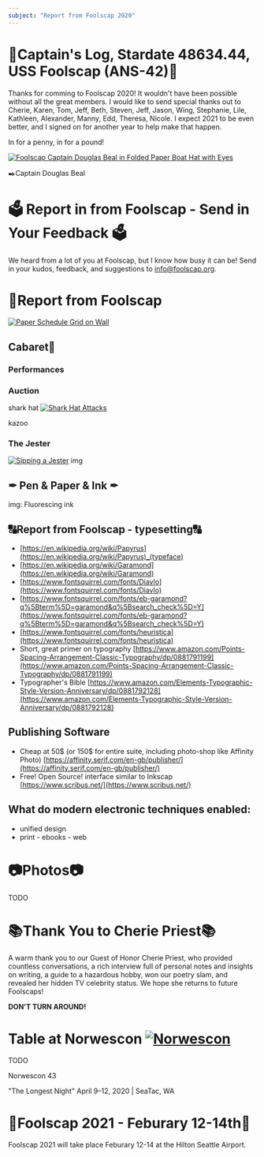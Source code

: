 ```yaml
---
subject: "Report from Foolscap 2020"
---
```


# 🚀Captain's Log, Stardate 48634.44, USS Foolscap (ANS-42)🚀
Thanks for comming to Foolscap 2020!  It wouldn't have been possible without all the great members.  I would like to send special thanks out to Cherie, Karen, Tom, Jeff, Beth, Steven, Jeff, Jason, Wing, Stephanie, Lile, Kathleen, Alexander, Manny, Edd, Theresa, Nicole.  I expect 2021 to be even better, and I signed on for another year to help make that happen.

In for a penny, in for a pound!

[![Foolscap Captain Douglas Beal in Folded Paper Boat Hat with Eyes](https://mcusercontent.com/b53b9cb1a532a60b0f4675146/images/177193a0-370a-4d18-8f73-894422f23079.jpg "Captain")](https://www.foolscap.org/content/images/2020/02/Foolscap-Captain-Doug-with-Hat.jpg)

✒️Captain Douglas Beal

# 🗳 Report in from Foolscap - Send in Your Feedback 🗳
We heard from a lot of you at Foolscap, but I know how busy it can be! Send in your kudos, feedback, and suggestions to info@foolscap.org.


# 🥳Report from Foolscap
[![Paper Schedule Grid on Wall](https://mcusercontent.com/b53b9cb1a532a60b0f4675146/images/177f9a26-cd51-431c-b627-3f0148428708.jpg "Schedule")](https://www.foolscap.org/content/images/2020/02/f2020-wall-schedule_2000px.jpg)

## Cabaret🥳

### Performances

### Auction

shark hat
[![Shark Hat Attacks](https://mcusercontent.com/b53b9cb1a532a60b0f4675146/images/2c4cf15e-a639-4e63-80ed-e2730b464100.jpg "Shark Hat")](https://www.foolscap.org/content/images/2020/02/IMG_4736-shark-hat-attacks_2000px.jpg)

kazoo

### The Jester
 
[![Sipping a Jester](https://mcusercontent.com/b53b9cb1a532a60b0f4675146/images/d0a1eff1-0516-46b6-9550-966d8b2118c6.jpg)](https://www.foolscap.org/content/images/2020/02/IMG_4691-sipping-jester_2000px.jpg)
img

## ✒ Pen & Paper & Ink ✒

img: Fluorescing ink

## 🔠Report from Foolscap - typesetting🔠
- [https://en.wikipedia.org/wiki/Papyrus](https://en.wikipedia.org/wiki/Papyrus)_(typeface)
- [https://en.wikipedia.org/wiki/Garamond](https://en.wikipedia.org/wiki/Garamond)
- [https://www.fontsquirrel.com/fonts/Diavlo](https://www.fontsquirrel.com/fonts/Diavlo)
- [https://www.fontsquirrel.com/fonts/eb-garamond?q%5Bterm%5D=garamond&q%5Bsearch_check%5D=Y](https://www.fontsquirrel.com/fonts/eb-garamond?q%5Bterm%5D=garamond&q%5Bsearch_check%5D=Y)
- [https://www.fontsquirrel.com/fonts/heuristica](https://www.fontsquirrel.com/fonts/heuristica)
- Short, great primer on typography [https://www.amazon.com/Points-Spacing-Arrangement-Classic-Typography/dp/0881791199](https://www.amazon.com/Points-Spacing-Arrangement-Classic-Typography/dp/0881791199)
- Typographer's Bible [https://www.amazon.com/Elements-Typographic-Style-Version-Anniversary/dp/0881792128](https://www.amazon.com/Elements-Typographic-Style-Version-Anniversary/dp/0881792128)


## Publishing Software
- Cheap at 50$ (or 150$ for entire suite, including photo-shop like Affinity Photo) [https://affinity.serif.com/en-gb/publisher/](https://affinity.serif.com/en-gb/publisher/)
- Free! Open Source! interface similar to Inkscap [https://www.scribus.net/](https://www.scribus.net/)
    
## What do modern electronic techniques enabled:
- unified design
- print - ebooks - web


# 📷Photos📷
TODO



# 📚Thank You to Cherie Priest📚
A warm thank you to our Guest of Honor Cherie Priest, who provided countless conversations, a rich interview full of personal notes and insights on writing, a guide to a hazardous hobby, won our poetry slam, and revealed her hidden TV celebrity status. We hope she returns to future Foolscaps!

**DON'T TURN AROUND!**

# Table at Norwescon <a href="https://www.norwescon.org/" title="Norwescon: The Pacific Northwest's Premier Science Fiction and Fantasy Convention!"><img src="https://www.norwescon.org/promos/nwc-microbar-88x31.png" alt="Norwescon" /></a>

TODO

Norwescon 43

"The Longest Night"
April 9–12, 2020 | SeaTac, WA


# 📆Foolscap 2021 - Feburary 12-14th📆
Foolscap 2021 will take place Feburary 12-14 at the Hilton Seattle Airport.
